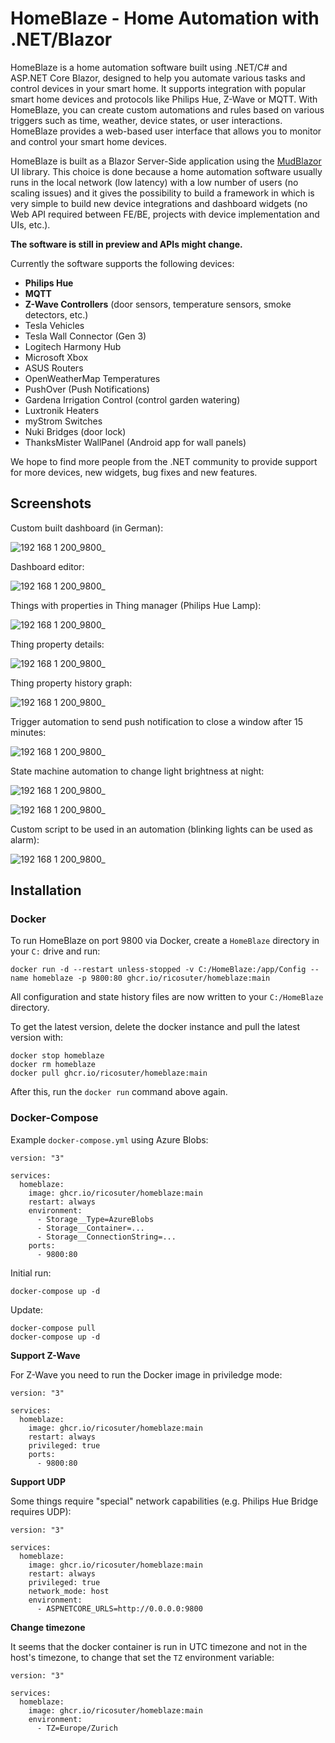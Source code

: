 # HomeBlaze - Home Automation with .NET/Blazor

HomeBlaze is a home automation software built using .NET/C# and ASP.NET Core Blazor, designed to help you automate various tasks and control devices in your smart home. It supports integration with popular smart home devices and protocols like Philips Hue, Z-Wave or MQTT. With HomeBlaze, you can create custom automations and rules based on various triggers such as time, weather, device states, or user interactions. HomeBlaze provides a web-based user interface that allows you to monitor and control your smart home devices. 

HomeBlaze is built as a Blazor Server-Side application using the [MudBlazor](https://www.mudblazor.com/) UI library. This choice is done because a home automation software usually runs in the local network (low latency) with a low number of users (no scaling issues) and it gives the possibility to build a framework in which is very simple to build new device integrations and dashboard widgets (no Web API required between FE/BE, projects with device implementation and UIs, etc.). 

**The software is still in preview and APIs might change.**

Currently the software supports the following devices:

- **Philips Hue**
- **MQTT**
- **Z-Wave Controllers** (door sensors, temperature sensors, smoke detectors, etc.)
- Tesla Vehicles
- Tesla Wall Connector (Gen 3)
- Logitech Harmony Hub
- Microsoft Xbox
- ASUS Routers
- OpenWeatherMap Temperatures
- PushOver (Push Notifications)
- Gardena Irrigation Control (control garden watering)
- Luxtronik Heaters
- myStrom Switches
- Nuki Bridges (door lock)
- ThanksMister WallPanel (Android app for wall panels)

We hope to find more people from the .NET community to provide support for more devices, new widgets, bug fixes and new features. 

## Screenshots

Custom built dashboard (in German): 

![192 168 1 200_9800_](https://user-images.githubusercontent.com/2603405/226210834-52e3f90b-a764-4266-9dfa-9d4244342877.png)

Dashboard editor: 

![192 168 1 200_9800_](https://user-images.githubusercontent.com/2603405/226210866-17165a2d-5775-4671-8ae8-38fdf6e4ea8a.png)

Things with properties in Thing manager (Philips Hue Lamp): 

![192 168 1 200_9800_](https://user-images.githubusercontent.com/2603405/226211192-46b002b6-59bd-4a8e-963a-87343394dd90.png)

Thing property details: 

![192 168 1 200_9800_](https://user-images.githubusercontent.com/2603405/226211207-01eca45d-7153-45da-b1c1-632e3d6d74b4.png)

Thing property history graph: 

![192 168 1 200_9800_](https://user-images.githubusercontent.com/2603405/226211217-b6d2148b-042b-431b-b7cc-b20287693545.png)

Trigger automation to send push notification to close a window after 15 minutes: 

![192 168 1 200_9800_](https://user-images.githubusercontent.com/2603405/226211110-28677381-7e40-481a-af1e-c1ee36d84cf7.png)

State machine automation to change light brightness at night: 

![192 168 1 200_9800_](https://user-images.githubusercontent.com/2603405/226211035-f337aa9a-9b2b-4dcf-b3df-d4aaf41e013d.png)

![192 168 1 200_9800_](https://user-images.githubusercontent.com/2603405/226211066-abd3bfd4-a412-41b4-9fa7-ba8a5cb366de.png)

Custom script to be used in an automation (blinking lights can be used as alarm):

![192 168 1 200_9800_](https://user-images.githubusercontent.com/2603405/226211732-40d14b67-f1f0-40f5-9496-87e5864c8ac7.png)

## Installation

### Docker

To run HomeBlaze on port 9800 via Docker, create a `HomeBlaze` directory in your `C:` drive and run:

```
docker run -d --restart unless-stopped -v C:/HomeBlaze:/app/Config --name homeblaze -p 9800:80 ghcr.io/ricosuter/homeblaze:main
```

All configuration and state history files are now written to your `C:/HomeBlaze` directory.

To get the latest version, delete the docker instance and pull the latest version with:

```
docker stop homeblaze
docker rm homeblaze
docker pull ghcr.io/ricosuter/homeblaze:main
```

After this, run the `docker run` command above again.

### Docker-Compose

Example `docker-compose.yml` using Azure Blobs:

```
version: "3"

services:
  homeblaze:
    image: ghcr.io/ricosuter/homeblaze:main
    restart: always
    environment:
      - Storage__Type=AzureBlobs
      - Storage__Container=...
      - Storage__ConnectionString=...
    ports:
      - 9800:80
```

Initial run: 

```
docker-compose up -d
```

Update: 

```
docker-compose pull
docker-compose up -d
```

**Support Z-Wave**

For Z-Wave you need to run the Docker image in priviledge mode: 

```
version: "3"

services:
  homeblaze:
    image: ghcr.io/ricosuter/homeblaze:main
    restart: always
    privileged: true
    ports:
      - 9800:80
```

**Support UDP**

Some things require "special" network capabilities (e.g. Philips Hue Bridge requires UDP): 

```
version: "3"

services:
  homeblaze:
    image: ghcr.io/ricosuter/homeblaze:main
    restart: always
    privileged: true
    network_mode: host
    environment:
      - ASPNETCORE_URLS=http://0.0.0.0:9800
```

**Change timezone**

It seems that the docker container is run in UTC timezone and not in the host's timezone, to change that set the `TZ` environment variable: 

```
version: "3"

services:
  homeblaze:
    image: ghcr.io/ricosuter/homeblaze:main
    environment:
      - TZ=Europe/Zurich
```
